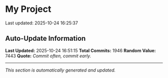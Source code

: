 # My Project


Last updated: 2025-10-24 16:25:37

































































































































































































































































































































































































































































































































































































































































































































































































































































































































































































































































































































































































































































































































































































































































































































































































































































































































































































































































































































































































































































































































































































































































































































































































































## Auto-Update Information

**Last Updated:** 2025-10-24 16:51:15
**Total Commits:** 1946
**Random Value:** 7443
**Quote:** _Commit often, commit early._

---
_This section is automatically generated and updated._